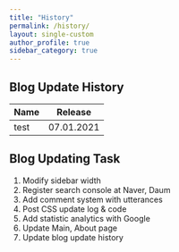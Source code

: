 ```yaml
---
title: "History"
permalink: /history/
layout: single-custom
author_profile: true
sidebar_category: true
---
```


## Blog Update History

| Name | Release         |
| :--- | :-----:         |
| test | 07.01.2021      |


## Blog Updating Task

1. Modify sidebar width
2. Register search console at Naver, Daum
3. Add comment system with utterances
4. Post CSS update log & code
5. Add statistic analytics with Google
6. Update Main, About page
7. Update blog update history
